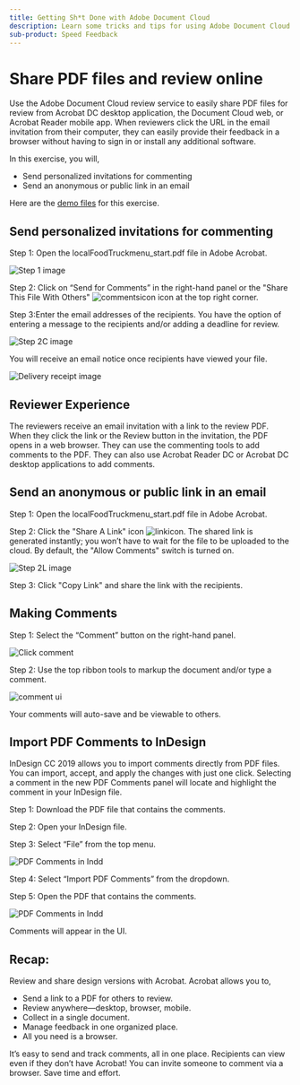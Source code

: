 ```yaml
---
title: Getting Sh*t Done with Adobe Document Cloud
description: Learn some tricks and tips for using Adobe Document Cloud
sub-product: Speed Feedback
---
```


# Share PDF files and review online

Use the Adobe Document Cloud review service to easily share PDF files for review from Acrobat DC desktop application, the Document Cloud web, or Acrobat Reader mobile app. When reviewers click the URL in the email invitation from their computer, they can easily provide their feedback in a browser without having to sign in or install any additional software.

In this exercise, you will, 

* Send personalized invitations for commenting
* Send an anonymous or public link in an email

Here are the [demo files](assets/01_Review.zip) for this exercise. 

## Send personalized invitations for commenting

Step 1: Open the localFoodTruckmenu_start.pdf file in Adobe Acrobat.

![Step 1 image](assets/Step1.png)

 Step 2: Click on “Send for Comments” in the right-hand panel or the "Share This File With Others" ![commentsicon](assets/sendforcommentsicon.png)  icon at the top right corner. 

Step 3:Enter the email addresses of the recipients. You have the option of entering a message to the recipients and/or adding a deadline for review.

![Step 2C image](assets/Step2C.png)

You will receive an email notice once recipients have viewed your file.

![Delivery receipt image](assets/deliveryReceipt_Track.png)

## Reviewer Experience

The reviewers receive an email invitation with a link to the review PDF. When they click the link or the Review button in the invitation, the PDF opens in a web browser. They can use the commenting tools to add comments to the PDF. They can also use Acrobat Reader DC or Acrobat DC desktop applications to add comments. 

## Send an anonymous or public link in an email

Step 1: Open the localFoodTruckmenu_start.pdf file in Adobe Acrobat.

Step 2: Click the "Share A Link" icon ![linkicon](assets/sendlinkicon.png). The shared link is generated instantly; you won’t have to wait for the file to be uploaded to the cloud. By default, the "Allow Comments" switch is turned on. 

![Step 2L image](assets/Step2L.png)

Step 3: Click "Copy Link" and share the link with the recipients.



## Making Comments

Step 1: Select the “Comment” button on the right-hand panel.

![Click comment](assets/Cselect.jpg)

Step 2: Use the top ribbon tools to markup the document and/or type a comment.

![comment ui](assets/commentsui.png)

Your comments will auto-save and be viewable to others.

## Import PDF Comments to InDesign

InDesign CC 2019 allows you to import comments directly from PDF files. You can import, accept, and apply the changes with just one click. Selecting a comment in the new PDF Comments panel will locate and highlight the comment in your InDesign file.

Step 1: Download the PDF file that contains the comments.

Step 2: Open your InDesign file.

Step 3: Select “File” from the top menu. 

![PDF Comments in Indd](assets/inddpdf.png)

Step 4: Select “Import PDF Comments” from the dropdown.

Step 5: Open the PDF that contains the comments. 

![PDF Comments in Indd](assets/inddpdfshown.png)

Comments will appear in the UI.

## Recap:

 Review and share design versions with Acrobat. Acrobat allows you to,

* Send a link to a PDF for others to review. 
* Review anywhere—desktop, browser, mobile.
* Collect in a single document.
* Manage feedback in one organized place.
* All you need is a browser.

It’s easy to send and track comments, all in one place. Recipients can view even if they don’t have Acrobat! You can invite someone to comment via a browser. Save time and effort.

